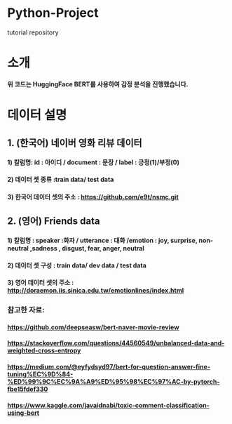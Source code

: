 # Python-Project
tutorial repository


# 소개
#### 위 코드는 HuggingFace BERT를 사용하여 감정 분석을 진행했습니다.

# 데이터 설명
## 1. (한국어) 네이버 영화 리뷰 데이터 
#### 1) 칼럼명: id : 아이디 / document : 문장 / label : 긍정(1)/부정(0)
#### 2) 데이터 셋 종류 :train data/ test data
#### 3) 한국어 데이터 셋의 주소 : https://github.com/e9t/nsmc.git

## 2. (영어) Friends data
#### 1) 칼럼명 : speaker :화자 / utterance : 대화 /emotion : joy, surprise, non-neutral ,sadness , disgust, fear, anger, neutral
#### 2) 데이터 셋 구성 : train data/ dev data / test data
#### 3) 영어 데이터 셋의 주소 : http://doraemon.iis.sinica.edu.tw/emotionlines/index.html

### 참고한 자료: 
#### https://github.com/deepseasw/bert-naver-movie-review
#### https://stackoverflow.com/questions/44560549/unbalanced-data-and-weighted-cross-entropy
#### https://medium.com/@eyfydsyd97/bert-for-question-answer-fine-tuning%EC%9D%84-%ED%99%9C%EC%9A%A9%ED%95%98%EC%97%AC-by-pytorch-fbe15fdef330
#### https://www.kaggle.com/javaidnabi/toxic-comment-classification-using-bert

